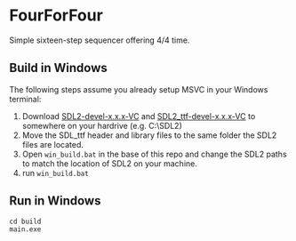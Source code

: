 # FourForFour

Simple sixteen-step sequencer offering 4/4 time.

## Build in Windows

The following steps assume you already setup MSVC in your Windows terminal:

1. Download [SDL2-devel-x.x.x-VC](https://github.com/libsdl-org/SDL/releases) and [SDL2\_ttf-devel-x.x.x-VC](https://github.com/libsdl-org/SDL_ttf/releases) to somewhere on your hardrive (e.g. C:\SDL2)
2. Move the SDL\_ttf header and library files to the same folder the SDL2 files are located.
3. Open `win_build.bat` in the base of this repo and change the SDL2 paths to match the location of SDL2 on your machine.
4. run `win_build.bat`

## Run in Windows

```
cd build
main.exe
```
